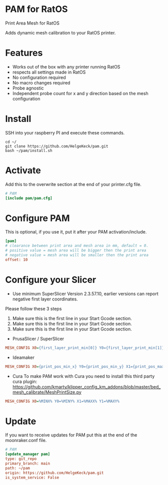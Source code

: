 # PAM for RatOS
Print Area Mesh for RatOS

Adds dynamic mesh calibration to your RatOS printer.

# Features
- Works out of the box with any printer running RatOS
- respects all settings made in RatOS
- No configuration required
- No macro changes required
- Probe agnostic
- Independent probe count for x and y direction based on the mesh configuration


# Install
SSH into your raspberry PI and execute these commands.
```
cd ~/
git clone https://github.com/HelgeKeck/pam.git
bash ~/pam/install.sh
```

# Activate
Add this to the overwrite section at the end of your printer.cfg file.
```ini
# PAM
[include pam/pam.cfg]
```

# Configure PAM
This is optional, if you use it, put it after your PAM activation/include.
```ini
[pam]
# clearance between print area and mesh area in mm, default = 0. 
# positive value = mesh area will be bigger then the print area
# negative value = mesh area will be smaller then the print area
offset: 10          
```

# Configure your Slicer
- Use minimum SuperSlicer Version 2.3.57.10, earlier versions can report negative first layer coordinates.

Please follow these 3 steps

1. Make sure this is the first line in your Start Gcode section.
2. Make sure this is the first line in your Start Gcode section.
3. Make sure this is the first line in your Start Gcode section.

- PrusaSlicer / SuperSlicer
```ini
MESH_CONFIG X0={first_layer_print_min[0]} Y0={first_layer_print_min[1]} X1={first_layer_print_max[0]} Y1={first_layer_print_max[1]}
```

- Ideamaker 
```ini
MESH_CONFIG X0={print_pos_min_x} Y0={print_pos_min_y} X1={print_pos_max_x} Y1={print_pos_max_y}
```

- Cura
To make PAM work with Cura you need to install this third party cura plugin:
https://github.com/kmarty/klipper_config_km_addons/blob/master/bed_mesh_calibrate/MeshPrintSize.py
 
```ini
MESH_CONFIG X0=%MINX% Y0=%MINY% X1=%MAXX% Y1=%MAXY%
```

# Update
If you want to receive updates for PAM put this at the end of the moonraker.conf file.
```ini
# PAM
[update_manager pam]
type: git_repo
primary_branch: main
path: ~/pam
origin: https://github.com/HelgeKeck/pam.git
is_system_service: False
```